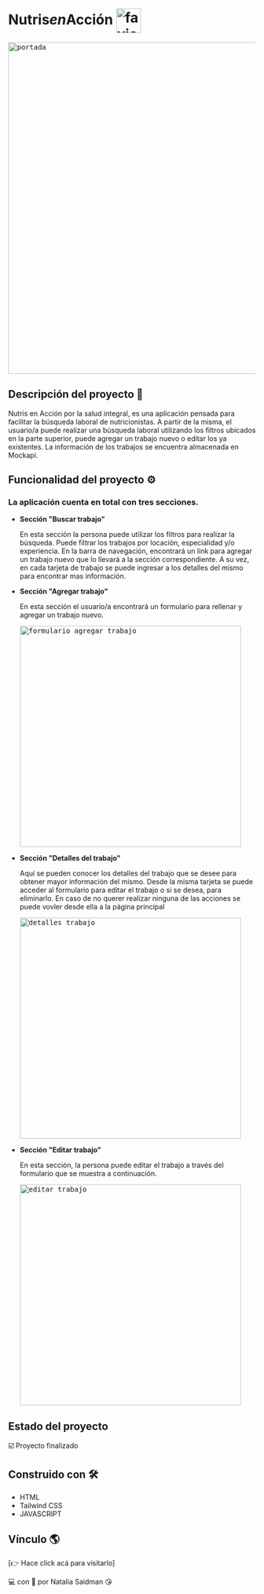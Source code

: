 # Nutris*en*Acción <img src="https://user-images.githubusercontent.com/107443979/207431412-9626c305-0c96-401f-8793-8e833e0f0186.png" alt="favicon" width="50" height="50" align="center"/> 

<kbd><img src="https://user-images.githubusercontent.com/107443979/207431914-0393bb34-c429-4dfa-93c5-ee7962c7dd42.png" alt="portada" width="675" heigth="480"/></kbd>

## Descripción del proyecto 📌
Nutris en Acción por la salud integral, es una aplicación pensada para facilitar la búsqueda laboral de nutricionistas. A partir de la misma, el usuario/a puede realizar una búsqueda laboral utilizando los filtros ubicados en la parte superior, puede agregar un trabajo nuevo o editar los ya existentes. La información de los trabajos se encuentra almacenada en Mockapi.

## Funcionalidad del proyecto ⚙️
### La aplicación cuenta en total con tres secciones.

- **Sección "Buscar trabajo"**
    
   En esta sección la persona puede utilizar los filtros para realizar la búsqueda. Puede filtrar los trabajos por locación, especialidad y/o experiencia.
   En la barra de navegación, encontrará un link para agregar un trabajo nuevo que lo llevará a la sección correspondiente. 
   A su vez, en cada tarjeta de trabajo se puede ingresar a los detalles del mismo para encontrar mas información. 
   
- **Sección "Agregar trabajo"**
   
   En esta sección el usuario/a encontrará un formulario para rellenar y agregar un trabajo nuevo.
   
   <kbd><img src="https://user-images.githubusercontent.com/107443979/207435963-6ef0698f-cb44-46bb-8199-715244d20e87.png" alt="formulario agregar trabajo" width="450" heigth="325"/></kbd>
   
- **Sección "Detalles del trabajo"**
   
   Aquí se pueden conocer los detalles del trabajo que se desee para obtener mayor información del mismo. Desde la misma tarjeta se puede acceder al formulario para editar el trabajo o si se desea, para eliminarlo. En caso de no querer realizar ninguna de las acciones se puede vovler desde ella a la página principal
   
    <kbd><img src="https://user-images.githubusercontent.com/107443979/207437524-ad1dff50-faef-4a60-9e08-5acbdb99532b.png" alt="detalles trabajo" width="450" heigth="325"/></kbd>
   
- **Sección "Editar trabajo"**
    
    En esta sección, la persona puede editar el trabajo a través del formulario que se muestra a continuación.
    
     <kbd><img src="https://user-images.githubusercontent.com/107443979/207438879-0d3effb2-ad9b-4f93-8440-32546e41d556.png" alt="editar trabajo" width="450" heigth="325"/></kbd>

## Estado del proyecto 
☑️ Proyecto finalizado

## Construido con 🛠
- HTML
- Tailwind CSS
- JAVASCRIPT    

## Vínculo 🌎
[👉 Hace click acá para visitarlo]         
     
💻 con &#128154; por Natalia Saidman 😘
    
